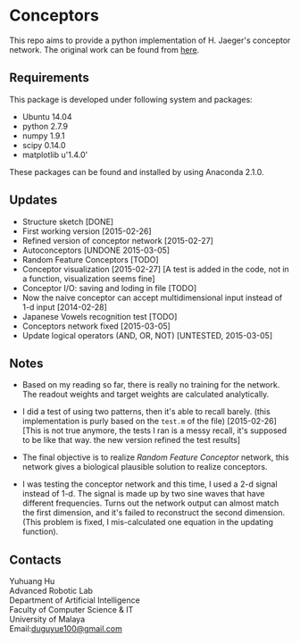 # Conceptors

This repo aims to provide a python implementation of H. Jaeger's conceptor network. The original work can be found from [here](http://minds.jacobs-university.de/conceptors).

## Requirements

This package is developed under following system and packages:

+ Ubuntu 14.04
+ python 2.7.9
+ numpy 1.9.1
+ scipy 0.14.0
+ matplotlib u'1.4.0'

These packages can be found and installed by using Anaconda 2.1.0.

## Updates

+ Structure sketch [DONE]
+ First working version [2015-02-26]
+ Refined version of conceptor network [2015-02-27]
+ Autoconceptors [UNDONE 2015-03-05]
+ Random Feature Conceptors [TODO]
+ Conceptor visualization [2015-02-27] [A test is added in the code, not in a function, visualization seems fine]
+ Conceptor I/O: saving and loding in file [TODO]
+ Now the naive conceptor can accept multidimensional input instead of 1-d input [2014-02-28]
+ Japanese Vowels recognition test [TODO]
+ Conceptors network fixed [2015-03-05]
+ Update logical operators (AND, OR, NOT) [UNTESTED, 2015-03-05]

## Notes

+ Based on my reading so far, there is really no training for the network. The readout weights and target weights are calculated analytically.

+ I did a test of using two patterns, then it's able to recall barely. (this implementation is purly based on the `test.m` of the file) [2015-02-26] [This is not true anymore, the tests I ran is a messy recall, it's supposed to be like that way. the new version refined the test results]

+ The final objective is to realize _Random Feature Conceptor_ network, this network gives a biological plausible solution to realize conceptors.

+ I was testing the conceptor network and this time, I used a 2-d signal instead of 1-d. The signal is made up by two sine waves that have different frequencies. Turns out the network output can almost match the first dimension, and it's failed to reconstruct the second dimension. (This problem is fixed, I mis-calculated one equation in the updating function).

## Contacts
Yuhuang Hu  
Advanced Robotic Lab  
Department of Artificial Intelligence  
Faculty of Computer Science & IT  
University of Malaya  
Email:duguyue100@gmail.com